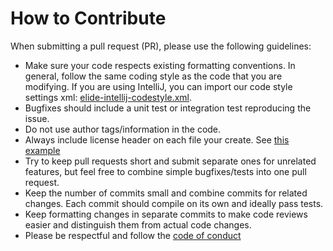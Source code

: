 # How to Contribute

When submitting a pull request (PR), please use the following guidelines:

- Make sure your code respects existing formatting conventions. In general, follow
  the same coding style as the code that you are modifying. If you are using
  IntelliJ, you can import our code style settings xml:
  [elide-intellij-codestyle.xml](https://github.com/yahoo/elide/raw/master/elide-intellij-codestyle.xml).
- Bugfixes should include a unit test or integration test reproducing the issue.
- Do not use author tags/information in the code.
- Always include license header on each file your create. See [this example](https://github.com/yahoo/elide/blob/master/elide-core/src/main/java/com/yahoo/elide/Elide.java)
- Try to keep pull requests short and submit separate ones for unrelated
  features, but feel free to combine simple bugfixes/tests into one pull request.
- Keep the number of commits small and combine commits for related changes.
  Each commit should compile on its own and ideally pass tests.
- Keep formatting changes in separate commits to make code reviews easier and
  distinguish them from actual code changes.
- Please be respectful and follow the [code of conduct](Code-Of-Conduct.md)
